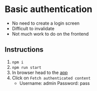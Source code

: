 # Basic authentication

- No need to create a login screen
- Difficult to invalidate
- Not much work to do on the frontend

## Instructions

1. `npm i`
1. `npm run start`
1. In browser head to the [app](http://localhost:3000)
1. Click on `Fetch authenticated content`
    - Username: admin Password: pass
